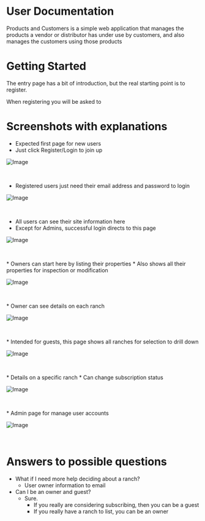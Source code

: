 # User Documentation

Products and Customers is a simple web application that manages the products a vendor or distributor has under use by customers, and also manages the customers using those products

# Getting Started

The entry page has a bit of introduction, but the real starting point is to register.

When registering you will be asked to 

# Screenshots with explanations

  * Expected first page for new users
  * Just click Register/Login to join up

![Image](readmeimages/entry.png "Entry")  
<p>&nbsp;</p>

  * Registered users just need their email address and password to login

![Image](readmeimages/loginreg.png "Login Registration")  

  <p>&nbsp;</p>

  * All users can see their site information here
  * Except for Admins, successful login directs to this page

![Image](readmeimages/personalpage.png "Personal Page for each user")  
  <p>&nbsp;</p>
  * Owners can start here by listing their properties
  * Also shows all their properties for inspection or modification

![Image](readmeimages/ownersranches.png "Owner's page including list of all ranches")  

  <p>&nbsp;</p>
  * Owner can see details on each ranch

![Image](readmeimages/ownersoneranch.png "Owner views one ranch") 

  <p>&nbsp;</p>
  * Intended for guests, this page shows all ranches for selection to drill down

![Image](readmeimages/allranches.png "A view of all ranches") 

  <p>&nbsp;</p>
  * Details on a specific ranch
  * Can change subscription status

![Image](readmeimages/guestranch.png "A single ranch for guest viewing")
  <p>&nbsp;</p>
  * Admin page for manage user accounts

![Image](readmeimages/adminpage.png "What the Admins see")  
  <p>&nbsp;</p>


# Answers to possible questions
* What if I need more help deciding about a ranch?
  * User owner information to email
* Can I be an owner and guest?
  * Sure. 
    * If you really are considering subscribing, then you can be a guest
    * If you really have a ranch to list, you can be an owner 


  